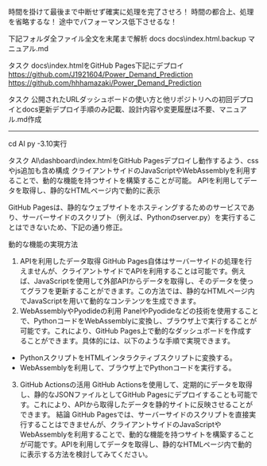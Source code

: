 
時間を掛けて最後まで中断せず確実に処理を完了させろ！
時間の都合上、処理を省略するな！
途中でパフォーマンス低下させるな！

下記フォルダ全ファイル全文を末尾まで解析
docs
docs\index.html.backup
マニュアル.md

タスク
docs\index.htmlをGitHub Pages下記にデプロイ
https://github.com/J1921604/Power_Demand_Prediction
https://github.com/hhhamazaki/Power_Demand_Prediction

タスク
公開されたURLダッシュボードの使い方と他リポジトリへの初回デプロイとdocs更新デプロイ手順のみ記載、設計内容や変更履歴は不要、マニュアル.md作成

---

cd AI py -3.10実行

タスク
AI\dashboard\index.htmlをGitHub Pagesデプロイし動作するよう、cssやjs追加も含め構成
クライアントサイドのJavaScriptやWebAssemblyを利用することで、動的な機能を持つサイトを構築することが可能。
APIを利用してデータを取得し、静的なHTMLページ内で動的に表示

GitHub Pagesは、静的なウェブサイトをホスティングするためのサービスであり、サーバーサイドのスクリプト（例えば、Pythonのserver.py）を実行することはできないため、下記の通り修正。

動的な機能の実現方法
1. APIを利用したデータ取得
GitHub Pages自体はサーバーサイドの処理を行えませんが、クライアントサイドでAPIを利用することは可能です。例えば、JavaScriptを使用して外部APIからデータを取得し、そのデータを使ってグラフを更新することができます。この方法では、静的なHTMLページ内でJavaScriptを用いて動的なコンテンツを生成できます。
2. WebAssemblyやPyodideの利用
PanelやPyodideなどの技術を使用することで、PythonコードをWebAssemblyに変換し、ブラウザ上で実行することが可能です。これにより、GitHub Pages上で動的なダッシュボードを作成することができます。具体的には、以下のような手順で実現できます。
 * PythonスクリプトをHTMLインタラクティブスクリプトに変換する。
 * WebAssemblyを利用して、ブラウザ上でPythonコードを実行する。
3. GitHub Actionsの活用
GitHub Actionsを使用して、定期的にデータを取得し、静的なJSONファイルとしてGitHub Pagesにデプロイすることも可能です。これにより、APIから取得したデータを静的サイトに反映させることができます。
結論
GitHub Pagesでは、サーバーサイドのスクリプトを直接実行することはできませんが、クライアントサイドのJavaScriptやWebAssemblyを利用することで、動的な機能を持つサイトを構築することが可能です。APIを利用してデータを取得し、静的なHTMLページ内で動的に表示する方法を検討してみてください。
